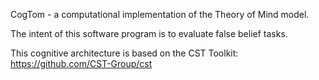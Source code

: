 CogTom - a computational implementation of the Theory of Mind model.

The intent of this software program is to evaluate false belief tasks.

This cognitive architecture is based on the CST Toolkit:
https://github.com/CST-Group/cst
